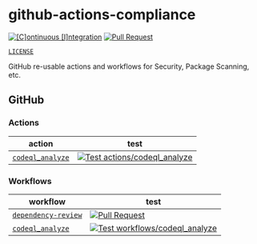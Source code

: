 # github-actions-compliance

[![[C]ontinuous [I]ntegration](https://github.com/percebus/github-actions-compliance/actions/workflows/always.yml/badge.svg)](https://github.com/percebus/github-actions-compliance/actions/workflows/always.yml) [![Pull Request](https://github.com/percebus/github-actions-compliance/actions/workflows/pull_request.yml/badge.svg?event=pull_request)](https://github.com/percebus/github-actions-compliance/actions/workflows/pull_request.yml)

[`LICENSE`](./LICENSE)

GitHub re-usable actions and workflows for Security, Package Scanning, etc.

## GitHub

### Actions

| action                                                  | test                                                                                                                                                                                                                                                           |
| ------------------------------------------------------- | -------------------------------------------------------------------------------------------------------------------------------------------------------------------------------------------------------------------------------------------------------------- |
| [`codeql`\_`analyze`](./.github/actions/codeql_analyze) | [![Test actions/codeql_analyze](https://github.com/percebus/github-actions-compliance/actions/workflows/test_actions__codeql_analyze.yml/badge.svg)](https://github.com/percebus/github-actions-compliance/actions/workflows/test_actions__codeql_analyze.yml) |

### Workflows

| workflow                                                         | test                                                                                                                                                                                                                                                                 |
| ---------------------------------------------------------------- | -------------------------------------------------------------------------------------------------------------------------------------------------------------------------------------------------------------------------------------------------------------------- |
| [`dependency-review`](./.github/workflows/dependency-review.yml) | [![Pull Request](https://github.com/percebus/github-actions-common/actions/workflows/pull_request.yml/badge.svg?event=pull_request)](https://github.com/percebus/github-actions-common/actions/workflows/pull_request.yml)                                           |
| [`codeql`\_`analyze`](./.github/workflows/codeql_analyze.yml)    | [![Test workflows/codeql_analyze](https://github.com/percebus/github-actions-compliance/actions/workflows/test_workflows__codeql_analyze.yml/badge.svg)](https://github.com/percebus/github-actions-compliance/actions/workflows/test_workflows__codeql_analyze.yml) |
